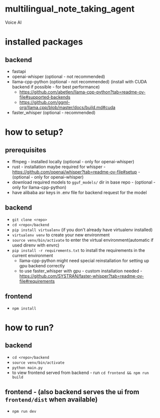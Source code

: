 # multilingual_note_taking_agent
Voice AI

# installed packages

## backend
- fastapi
- openai-whisper (optional - not recommended)
- llama-cpp-python (optional - not recommended) (install with CUDA backend if possible - for best performance)
    - https://github.com/abetlen/llama-cpp-python?tab=readme-ov-file#supported-backends
    - https://github.com/ggml-org/llama.cpp/blob/master/docs/build.md#cuda
- faster_whisper (optional - recommended)

# how to setup?

## prerequisites
- ffmpeg - installed locally (optional - only for openai-whisper)
- rust - installation maybe required for whisper - https://github.com/openai/whisper?tab=readme-ov-file#setup - (optional - only for openai-whisper)
- download required models to `gguf_models/` dir in base repo - (optional - only for llama-cpp-python)
- have alibaba asr keys in .env file for backend request for the model

## backend
- `git clone <repo>`
- `cd <repo>/backend`
- `pip install virtualenv` (if you don't already have virtualenv installed)
- `virtualenv venv` to create your new environment
- `source venv/bin/activate` to enter the virtual environment(automatic if used direnv with envrc)
- `pip install -r requirements.txt` to install the requirements in the current environment
    - llama-cpp-python might need special reinstallation for setting up gpu backend correctly
    - to use faster_whisper with gpu - custom installation needed - https://github.com/SYSTRAN/faster-whisper?tab=readme-ov-file#requirements

## frontend
- `npm install`

# how to run?

## backend
- `cd <repo>/backend`
- `source venv/bin/activate`
- `python main.py`
- to view frontend served from backend - run `cd frontend && npm run build`

## frontend - (also backend serves the ui from `frontend/dist` when available)
- `npm run dev`
